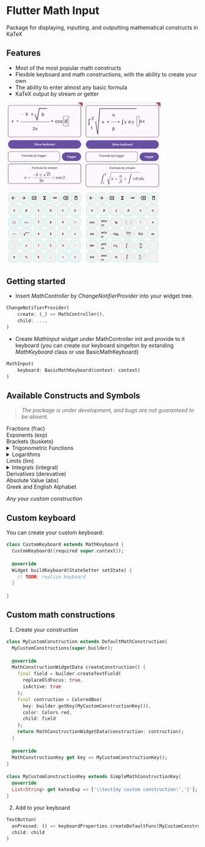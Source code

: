 # Flutter Math Input 
Package for displaying, inputting, and outputting mathematical constructs in KaTeX


## Features

- Most of the most popular math constructs
- Flexible keyboard and math constructions, with the ability to create your own
- The ability to enter almost any basic formula
- KaTeX output by stream or getter

<img src="./assets/screenshot_1.jpg" width="200"/>
<img src="./assets/screenshot_2.jpg" width="200"/>

## Getting started

- Insert *MathController* by *ChangeNotifierProvider* into your widget tree.
````dart
ChangeNotifierProvider(
    create: (_) => MathController(),
    child: ...,
)
````
- Create *MathInput* widget under MathController init and provide to it keyboard (you can create our keyboard singelton by extanding *MathKeyboard* class or use BasicMathKeyboard)

````dart
MathInput(
    keyboard: BasicMathKeyboard(context: context)
)
````

## Available Constructs and Symbols

> *The package is under development, and bugs are not guaranteed to be absent.*

<summary>Fractions (frac)</summary>
<summary>Exponents (exp)</summary>



<summary>Brackets (buskets)</summary>

<details>
<summary>Trigonometric Functions</summary>
<ul>
<li>sin, arcsin</li>
<li>cos, arccos</li>
<li>tan, arctan</li>
<li>cot, arcctg</li>
</ul>
</details>
<details>
<summary>Logarithms</summary>
<ul>
<li>Natural logarithm (ln)</li>
<li>Binary logarithm (log2)</li>
<li>Common logarithm (log, lg)</li>
</ul>
</details>

<summary>Limits (lim)</summary>

<details>
<summary>Integrals (integral)</summary>
Definite and indefinite integrals.
</details>

<summary>Derivatives (derevative)</summary>

<summary>Absolute Value (abs)</summary>

<summary>Greek and English Alphabet</summary>

*<summary>Any your custom construction</summary>*

## Custom keyboard
You can create your custom keyboard: 
````dart
class CustomKeyboard extends MathKeyboard {
  CustomKeyboard({required super.context});
  
  @override
  Widget buildKeyboard(StateSetter setState) {
    // TODO: realize keyboard
  }

}
````

## Custom math constructions
1. Create your construction
````dart
class MyCustomConstruction extends DefaultMathConstruction{
  MyCustomConstructions(super.builder);

  @override
  MathConstructionWidgetData createConstruction() {
    final field = builder.createTextField(
      replaceOldFocus: true, 
      isActive: true
    );
    final contruction = ColoredBox(
      key: builder.getKey(MyCustomConstructionKey()),
      color: Colors.red, 
      child: field
    );
    return MathConstructionWidgetData(construction: contruction);
  }

  @override
  MathConstructionKey get key => MyCustomConstructionKey();
}

class MyCustomConstructionKey extends SimpleMathConstructionKey{
  @override
  List<String> get katexExp => ['\\text{my custom construction:','}'];
}
````

2. Add to your keyboard
````dart
TextButton(
  onPressed: () => keyboardProperties.createDefaultFunc(MyCustomConstruction.new), 
  child: child
)
````